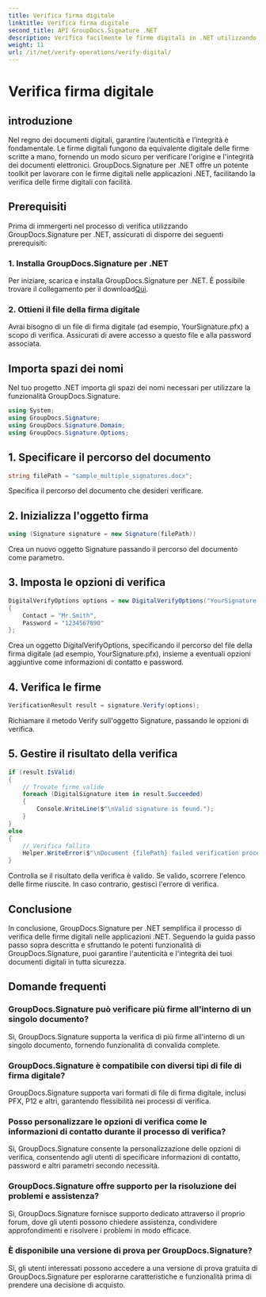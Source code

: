 ```yaml
---
title: Verifica firma digitale
linktitle: Verifica firma digitale
second_title: API GroupDocs.Signature .NET
description: Verifica facilmente le firme digitali in .NET utilizzando GroupDocs.Signature. Garantisci l'autenticità e l'integrità dei documenti senza sforzo.
weight: 11
url: /it/net/verify-operations/verify-digital/
---
```


# Verifica firma digitale

## introduzione
Nel regno dei documenti digitali, garantire l’autenticità e l’integrità è fondamentale. Le firme digitali fungono da equivalente digitale delle firme scritte a mano, fornendo un modo sicuro per verificare l'origine e l'integrità dei documenti elettronici. GroupDocs.Signature per .NET offre un potente toolkit per lavorare con le firme digitali nelle applicazioni .NET, facilitando la verifica delle firme digitali con facilità.
## Prerequisiti
Prima di immergerti nel processo di verifica utilizzando GroupDocs.Signature per .NET, assicurati di disporre dei seguenti prerequisiti:
### 1. Installa GroupDocs.Signature per .NET
 Per iniziare, scarica e installa GroupDocs.Signature per .NET. È possibile trovare il collegamento per il download[Qui](https://releases.groupdocs.com/signature/net/).
### 2. Ottieni il file della firma digitale
Avrai bisogno di un file di firma digitale (ad esempio, YourSignature.pfx) a scopo di verifica. Assicurati di avere accesso a questo file e alla password associata.

## Importa spazi dei nomi
Nel tuo progetto .NET importa gli spazi dei nomi necessari per utilizzare la funzionalità GroupDocs.Signature.

```csharp
using System;
using GroupDocs.Signature;
using GroupDocs.Signature.Domain;
using GroupDocs.Signature.Options;
```
## 1. Specificare il percorso del documento
```csharp
string filePath = "sample_multiple_signatures.docx";
```
Specifica il percorso del documento che desideri verificare.
## 2. Inizializza l'oggetto firma
```csharp
using (Signature signature = new Signature(filePath))
```
Crea un nuovo oggetto Signature passando il percorso del documento come parametro.
## 3. Imposta le opzioni di verifica
```csharp
DigitalVerifyOptions options = new DigitalVerifyOptions("YourSignature.pfx")
{
    Contact = "Mr.Smith",
    Password = "1234567890"
};
```
Crea un oggetto DigitalVerifyOptions, specificando il percorso del file della firma digitale (ad esempio, YourSignature.pfx), insieme a eventuali opzioni aggiuntive come informazioni di contatto e password.
## 4. Verifica le firme
```csharp
VerificationResult result = signature.Verify(options);
```
Richiamare il metodo Verify sull'oggetto Signature, passando le opzioni di verifica.
## 5. Gestire il risultato della verifica
```csharp
if (result.IsValid)
{
    // Trovate firme valide
    foreach (DigitalSignature item in result.Succeeded)
    {
        Console.WriteLine($"\nValid signature is found.");
    }
}
else
{
    // Verifica fallita
    Helper.WriteError($"\nDocument {filePath} failed verification process.");
}
```
Controlla se il risultato della verifica è valido. Se valido, scorrere l'elenco delle firme riuscite. In caso contrario, gestisci l'errore di verifica.

## Conclusione
In conclusione, GroupDocs.Signature per .NET semplifica il processo di verifica delle firme digitali nelle applicazioni .NET. Seguendo la guida passo passo sopra descritta e sfruttando le potenti funzionalità di GroupDocs.Signature, puoi garantire l'autenticità e l'integrità dei tuoi documenti digitali in tutta sicurezza.
## Domande frequenti
### GroupDocs.Signature può verificare più firme all'interno di un singolo documento?
Sì, GroupDocs.Signature supporta la verifica di più firme all'interno di un singolo documento, fornendo funzionalità di convalida complete.
### GroupDocs.Signature è compatibile con diversi tipi di file di firma digitale?
GroupDocs.Signature supporta vari formati di file di firma digitale, inclusi PFX, P12 e altri, garantendo flessibilità nei processi di verifica.
### Posso personalizzare le opzioni di verifica come le informazioni di contatto durante il processo di verifica?
Sì, GroupDocs.Signature consente la personalizzazione delle opzioni di verifica, consentendo agli utenti di specificare informazioni di contatto, password e altri parametri secondo necessità.
### GroupDocs.Signature offre supporto per la risoluzione dei problemi e assistenza?
Sì, GroupDocs.Signature fornisce supporto dedicato attraverso il proprio forum, dove gli utenti possono chiedere assistenza, condividere approfondimenti e risolvere i problemi in modo efficace.
### È disponibile una versione di prova per GroupDocs.Signature?
Sì, gli utenti interessati possono accedere a una versione di prova gratuita di GroupDocs.Signature per esplorarne caratteristiche e funzionalità prima di prendere una decisione di acquisto.